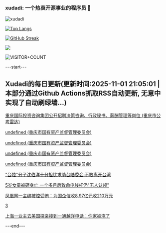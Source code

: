 ### xudadi: 一个热衷开源事业的程序员 👋

![xudadi](https://github-readme-stats-git-masterorgs-github-readme-stats-team.vercel.app/api?username=xudadi)

[![Top Langs](https://github-readme-stats.vercel.app/api/top-langs/?username=xudadi)](https://github.com/anuraghazra/github-readme-stats)

[![GitHub Streak](https://streak-stats.demolab.com?user=xudadi&locale=zh_Hans)](https://git.io/streak-stats)

![](https://raw.githubusercontent.com/xudadi/xudadi/main/assets/github-contribution-grid-snake.svg)

![VISITOR+COUNT](https://komarev.com/ghpvc/?username=xudadi&label=VISITOR+COUNT)


---start---

## Xudadi的每日更新(更新时间:2025-11-01 21:05:01 | 本部分通过Github Actions抓取RSS自动更新, 无意中实现了自动刷绿墙...)

[重庆国际投资咨询集团公开招聘决策咨询、行政秘书、薪酬管理等岗位 (重庆市公考雷达)](https://www.gongkaoleida.com/article/2672021)

[undefined (重庆市国有资产监督管理委员会)](https://dadilab.github.io/feeds/all.xml)

[undefined (重庆市国有资产监督管理委员会)](https://dadilab.github.io/feeds/all.xml)

[undefined (重庆市国有资产监督管理委员会)](https://dadilab.github.io/feeds/all.xml)

[undefined (重庆市国有资产监督管理委员会)](https://dadilab.github.io/feeds/all.xml)

["台独"分子沈伯洋十分担忧求助台陆委会:不敢离开台湾](https://m.163.com/news/article/KD7VJ4P10514EGPO.html)

[5岁女童被砸身亡 一个多月后致命电线杆仍"无人认领"](https://m.163.com/news/article/KD9KH4SG0512D3VJ.html)

[凤凰网一主编被控受贿：为国企催收8.97亿元收210万元](https://m.163.com/news/article/KD98H0SM0514R9P4.html)

[3](https://m.163.com/touch/news/sub/domestic)

[上海一业主去美国探亲接到一通越洋电话：你家被淹了](https://m.163.com/news/article/KD7PSHCN0514EGPO.html)

---end---
